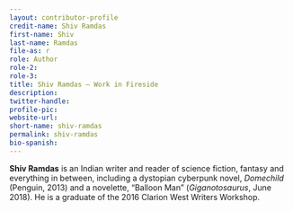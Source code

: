 ```yaml
---
layout: contributor-profile
credit-name: Shiv Ramdas
first-name: Shiv
last-name: Ramdas
file-as: r
role: Author
role-2:
role-3:
title: Shiv Ramdas — Work in Fireside
description:
twitter-handle:
profile-pic:
website-url:
short-name: shiv-ramdas
permalink: shiv-ramdas
bio-spanish:
---
```

**Shiv Ramdas** is an Indian writer and reader of science fiction, fantasy and everything in between, including a dystopian cyberpunk novel, _Domechild_ (Penguin, 2013) and a novelette, “Balloon Man” (_Giganotosaurus_, June 2018). He is a graduate of the 2016 Clarion West Writers Workshop.
